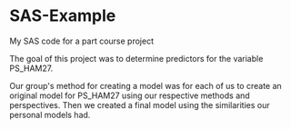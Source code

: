 # SAS-Example
My SAS code for a part course project

The goal of this project was to determine predictors for the variable PS_HAM27. 

Our group's method for creating a model was for each of us to create an original model for PS_HAM27 using our respective methods and perspectives. Then we created a final model using the similarities our personal models had.

